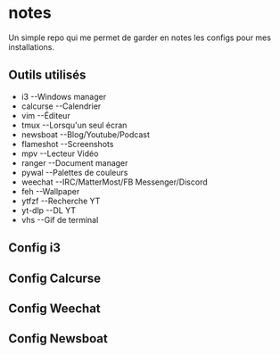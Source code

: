 # notes
Un simple repo qui me permet de garder en notes les configs pour mes installations.


## Outils utilisés
- i3 --Windows manager
- calcurse --Calendrier
- vim --Éditeur
- tmux --Lorsqu'un seul écran
- newsboat --Blog/Youtube/Podcast
- flameshot --Screenshots
- mpv --Lecteur Vidéo
- ranger --Document manager
- pywal --Palettes de couleurs
- weechat --IRC/MatterMost/FB Messenger/Discord
- feh --Wallpaper
- ytfzf --Recherche YT
- yt-dlp --DL YT
- vhs --Gif de terminal

## Config i3

## Config Calcurse

## Config Weechat

## Config Newsboat

